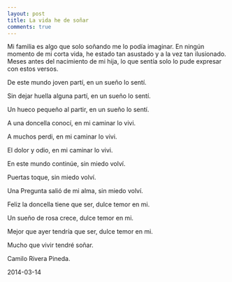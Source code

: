 ```yaml
---
layout: post
title: La vida he de soñar
comments: true
---
```

Mi familia es algo que solo soñando me lo podía imaginar. En ningún momento de mi corta vida, he estado tan asustado y a la vez tan ilusionado. Meses antes del nacimiento de mi hija, lo que sentía solo lo pude expresar con estos versos.  

De este mundo joven partí, en un sueño lo sentí.

Sin dejar huella alguna partí, en un sueño lo sentí. 

Un hueco pequeño al partir, en un sueño lo sentí.

A una doncella conocí, en mi caminar lo vivi.

A muchos perdi, en mi caminar lo vivi.

El dolor y odio, en mi caminar lo vivi.

En este mundo continúe, sin miedo volví.

Puertas toque, sin miedo volví.

Una Pregunta salió de mi alma, sin miedo volví.

Feliz la doncella tiene que ser, dulce temor en mi.

Un sueño de rosa crece, dulce temor en mi.

Mejor que ayer tendría que ser, dulce temor en mi.

Mucho que vivir tendré soñar.

Camilo Rivera Pineda.

2014-03-14

